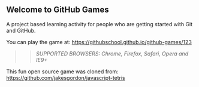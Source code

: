 ## Welcome to GitHub Games

A project based learning activity for people who are getting started with Git and GitHub.

You can play the game at: https://githubschool.github.io/github-games/123

>> _*SUPPORTED BROWSERS*: Chrome, Firefox, Safari, Opera and IE9+_

This fun open source game was cloned from: https://github.com/jakesgordon/javascript-tetris
